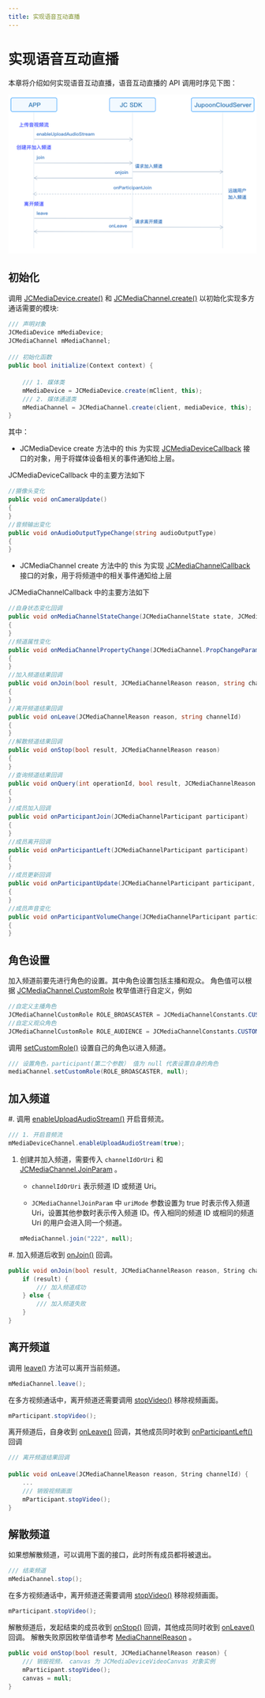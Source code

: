 ```yaml
---
title: 实现语音互动直播
---
```

# 实现语音互动直播

本章将介绍如何实现语音互动直播，语音互动直播的 API 调用时序见下图：

![../../../../\_images/multiaudioworkflow.png](../../../../_images/multiaudioworkflow.png)

## 初始化

调用
[JCMediaDevice.create()](https://developer.juphoon.com/portal/reference/V2.1/windows/html/cb59bc27-6528-9dbf-c996-de857096f847.htm)
和
[JCMediaChannel.create()](https://developer.juphoon.com/portal/reference/V2.1/windows/html/03ba7506-bd05-93a0-ddd6-605eea7c7ee6.htm)
以初始化实现多方通话需要的模块:

``````csharp
/// 声明对象
JCMediaDevice mMediaDevice;
JCMediaChannel mMediaChannel;

/// 初始化函数
public bool initialize(Context context) {

    /// 1. 媒体类
    mMediaDevice = JCMediaDevice.create(mClient, this);
    /// 2. 媒体通道类
    mMediaChannel = JCMediaChannel.create(client, mediaDevice, this);
}
``````

其中：

- JCMediaDevice create 方法中的 this 为实现
    [JCMediaDeviceCallback](https://developer.juphoon.com/portal/reference/V2.1/windows/html/3a00aa12-4e18-cf90-4610-b2c9c63b7a7b.htm)
    接口的对象，用于将媒体设备相关的事件通知给上层。

JCMediaDeviceCallback 中的主要方法如下

``````csharp
//摄像头变化
public void onCameraUpdate()
{
}
//音频输出变化
public void onAudioOutputTypeChange(string audioOutputType)
{
}
``````

- JCMediaChannel create 方法中的 this 为实现
    [JCMediaChannelCallback](https://developer.juphoon.com/portal/reference/V2.1/windows/html/e21fadeb-6230-0f07-efdc-6f953cf790bc.htm)
    接口的对象，用于将频道中的相关事件通知给上层

JCMediaChannelCallback 中的主要方法如下

``````csharp
//自身状态变化回调
public void onMediaChannelStateChange(JCMediaChannelState state, JCMediaChannelState oldState)
{
}
//频道属性变化
public void onMediaChannelPropertyChange(JCMediaChannel.PropChangeParam propChangeParam)
{
}
//加入频道结果回调
public void onJoin(bool result, JCMediaChannelReason reason, string channelId)
{
}
//离开频道结果回调
public void onLeave(JCMediaChannelReason reason, string channelId)
{
}
//解散频道结果回调
public void onStop(bool result, JCMediaChannelReason reason)
{
}
//查询频道结果回调
public void onQuery(int operationId, bool result, JCMediaChannelReason reason, JCMediaChannelQueryInfo queryInfo)
{
}
//成员加入回调
public void onParticipantJoin(JCMediaChannelParticipant participant)
{
}
//成员离开回调
public void onParticipantLeft(JCMediaChannelParticipant participant)
{
}
//成员更新回调
public void onParticipantUpdate(JCMediaChannelParticipant participant, JCMediaChannelParticipant.ChangeParam changeParam)
{
}
//成员声音变化
public void onParticipantVolumeChange(JCMediaChannelParticipant participant)
{
}
``````

## 角色设置

加入频道前要先进行角色的设置。其中角色设置包括主播和观众。 角色值可以根据
[JCMediaChannel.CustomRole](https://developer.juphoon.com/portal/reference/V2.1/windows/html/e8ce33fb-e1af-d33e-f0d8-795a840eae30.htm)
枚举值进行自定义，例如

``````csharp
//自定义主播角色
JCMediaChannelCustomRole ROLE_BROASCASTER = JCMediaChannelConstants.CUSTOM_ROLE_0;
//自定义观众角色
JCMediaChannelCustomRole ROLE_AUDIENCE = JCMediaChannelConstants.CUSTOM_ROLE_1;
``````

调用
[setCustomRole()](https://developer.juphoon.com/portal/reference/V2.1/windows/html/02d30d7f-6906-cea0-9775-a244e2b25e87.htm)
设置自己的角色以进入频道。

``````csharp
/// 设置角色，participant(第二个参数） 值为 null 代表设置自身的角色
mediaChannel.setCustomRole(ROLE_BROASCASTER, null);
``````

## 加入频道

\#. 调用
[enableUploadAudioStream()](https://developer.juphoon.com/portal/reference/V2.1/windows/html/70f2d136-ebf6-12fc-eb1e-2a90622caca7.htm)
开启音频流。

``````csharp
/// 1. 开启音频流
mMediaDeviceChannel.enableUploadAudioStream(true);
``````

1. 创建并加入频道，需要传入 `channelIdOrUri` 和
    [JCMediaChannel.JoinParam](https://developer.juphoon.com/portal/reference/V2.1/windows/html/af4ac634-bbe3-76e3-d1f8-120213ef2fff.htm)
    。

      - `channelIdOrUri` 表示频道 ID 或频道 Uri。

      - `JCMediaChannelJoinParam` 中 `uriMode` 参数设置为 true 时表示传入频道
        Uri，设置其他参数时表示传入频道 ID。传入相同的频道 ID 或相同的频道 Uri 的用户会进入同一个频道。

    ``````csharp
    mMediaChannel.join("222", null);
    ``````

\#. 加入频道后收到
[onJoin()](https://developer.juphoon.com/portal/reference/V2.1/windows/html/535cbae7-841e-ca31-32ea-87c1a840eff1.htm)
回调。

``````csharp
public void onJoin(bool result, JCMediaChannelReason reason, String channelId) {
    if (result) {
        /// 加入频道成功
    } else {
        /// 加入频道失败
    }
}
``````

## 离开频道

调用
[leave()](https://developer.juphoon.com/portal/reference/V2.1/windows/html/7f034b94-15ee-8d49-48e3-905fff27f31f.htm)
方法可以离开当前频道。

``````csharp
mMediaChannel.leave();
``````

在多方视频通话中，离开频道还需要调用
[stopVideo()](https://developer.juphoon.com/portal/reference/V2.1/windows/html/851cc6d3-1b5a-8e26-ce3c-a3c1780936d2.htm)
移除视频画面。

``````csharp
mParticipant.stopVideo();
``````

离开频道后，自身收到
[onLeave()](https://developer.juphoon.com/portal/reference/V2.1/windows/html/f356aba3-ebed-a72c-4e34-02a684925a15.htm)
回调，其他成员同时收到
[onParticipantLeft()](https://developer.juphoon.com/portal/reference/V2.1/windows/html/89a35b12-8c2c-247d-e90c-ebe04f3e4521.htm)
回调

``````csharp
/// 离开频道结果回调

public void onLeave(JCMediaChannelReason reason, String channelId) {
    ...
    /// 销毁视频画面
    mParticipant.stopVideo();
}
``````

## 解散频道

如果想解散频道，可以调用下面的接口，此时所有成员都将被退出。

``````csharp
/// 结束频道
mMediaChannel.stop();
``````

在多方视频通话中，离开频道还需要调用
[stopVideo()](https://developer.juphoon.com/portal/reference/V2.1/windows/html/851cc6d3-1b5a-8e26-ce3c-a3c1780936d2.htm)
移除视频画面。

``````csharp
mParticipant.stopVideo();
``````

解散频道后，发起结束的成员收到
[onStop()](https://developer.juphoon.com/portal/reference/V2.1/windows/html/d3732af7-2770-2d00-e4cb-e8f658da6c48.htm)
回调，其他成员同时收到
[onLeave()](https://developer.juphoon.com/portal/reference/V2.1/windows/html/f356aba3-ebed-a72c-4e34-02a684925a15.htm)
回调。 解散失败原因枚举值请参考
[MediaChannelReason](https://developer.juphoon.com/portal/reference/V2.1/windows/html/4481d778-9d4d-43fe-f94d-fdfa690dd939.htm)
。

``````csharp
public void onStop(bool result, JCMediaChannelReason reason) {
    /// 销毁视频， canvas 为 JCMediaDeviceVideoCanvas 对象实例
    mParticipant.stopVideo();
    canvas = null;
}
``````
